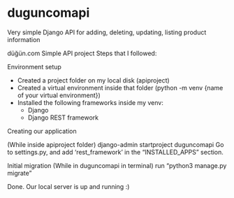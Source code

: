 # duguncomapi
Very simple Django API for adding, deleting, updating, listing product information

düğün.com Simple API project
Steps that I followed:

Environment setup
- Created a project folder on my local disk (apiproject)
- Created a virtual environment inside that folder (python -m venv {name of your virtual environment})
- Installed the following frameworks inside my venv:
    * Django
    * Django REST framework


Creating our application

(While inside apiproject folder) django-admin startproject duguncomapi
Go to settings.py, and add ‘rest_framework’ in the “INSTALLED_APPS” section. 

Initial migration
(While in duguncomapi in terminal) run “python3 manage.py migrate”


Done. Our local server is up and running :) 
